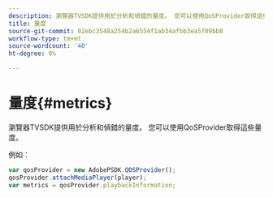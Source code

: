 ```yaml
---
description: 瀏覽器TVSDK提供用於分析和偵錯的量度。 您可以使用QoSProvider取得這些量度。
title: 量度
source-git-commit: 02ebc3548a254b2a6554f1ab34afbb3ea5f09bb8
workflow-type: tm+mt
source-wordcount: '40'
ht-degree: 0%

---
```


# 量度{#metrics}

瀏覽器TVSDK提供用於分析和偵錯的量度。 您可以使用QoSProvider取得這些量度。

例如：

```js
var qosProvider = new AdobePSDK.QOSProvider(); 
qosProvider.attachMediaPlayer(player); 
var metrics = qosProvider.playbackInformation;
```
